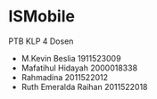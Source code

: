# ISMobile

PTB KLP 4 Dosen

- M.Kevin Beslia 1911523009
- Mafatihul Hidayah 2000018338 
- Rahmadina 2011522012
- Ruth Emeralda Raihan 2011522018
